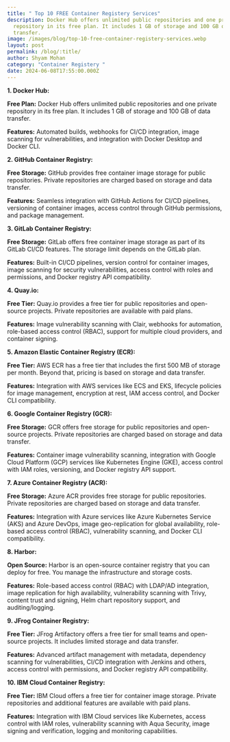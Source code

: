 ```yaml
---
title: " Top 10 FREE Container Registery Services"
description: Docker Hub offers unlimited public repositories and one private
  repository in its free plan. It includes 1 GB of storage and 100 GB of data
  transfer.
image: /images/blog/top-10-free-container-registery-services.webp
layout: post
permalink: /blog/:title/
author: Shyam Mohan
category: "Container Registery "
date: 2024-06-08T17:55:00.000Z
---
```


**1.  Docker Hub:**
    

**Free Plan:** Docker Hub offers unlimited public repositories and one private repository in its free plan. It includes 1 GB of storage and 100 GB of data transfer.

**Features:** Automated builds, webhooks for CI/CD integration, image scanning for vulnerabilities, and integration with Docker Desktop and Docker CLI.

**2.  GitHub Container Registry:**
    

**Free Storage:** GitHub provides free container image storage for public repositories. Private repositories are charged based on storage and data transfer.

**Features:** Seamless integration with GitHub Actions for CI/CD pipelines, versioning of container images, access control through GitHub permissions, and package management.

**3.  GitLab Container Registry:**
    

**Free Storage:** GitLab offers free container image storage as part of its GitLab CI/CD features. The storage limit depends on the GitLab plan.

**Features:** Built-in CI/CD pipelines, version control for container images, image scanning for security vulnerabilities, access control with roles and permissions, and Docker registry API compatibility.

**4.  Quay.io:**
    

**Free Tier:** Quay.io provides a free tier for public repositories and open-source projects. Private repositories are available with paid plans.

**Features:** Image vulnerability scanning with Clair, webhooks for automation, role-based access control (RBAC), support for multiple cloud providers, and container signing.

**5.  Amazon Elastic Container Registry (ECR):**
    

**Free Tier:** AWS ECR has a free tier that includes the first 500 MB of storage per month. Beyond that, pricing is based on storage and data transfer.

**Features:** Integration with AWS services like ECS and EKS, lifecycle policies for image management, encryption at rest, IAM access control, and Docker CLI compatibility.

**6.  Google Container Registry (GCR):**
    

**Free Storage:** GCR offers free storage for public repositories and open-source projects. Private repositories are charged based on storage and data transfer.

**Features:** Container image vulnerability scanning, integration with Google Cloud Platform (GCP) services like Kubernetes Engine (GKE), access control with IAM roles, versioning, and Docker registry API support.

**7.  Azure Container Registry (ACR):**
    

**Free Storage:** Azure ACR provides free storage for public repositories. Private repositories are charged based on storage and data transfer.

**Features:** Integration with Azure services like Azure Kubernetes Service (AKS) and Azure DevOps, image geo-replication for global availability, role-based access control (RBAC), vulnerability scanning, and Docker CLI compatibility.

**8.  Harbor:**
    

**Open Source:** Harbor is an open-source container registry that you can deploy for free. You manage the infrastructure and storage costs.

**Features:** Role-based access control (RBAC) with LDAP/AD integration, image replication for high availability, vulnerability scanning with Trivy, content trust and signing, Helm chart repository support, and auditing/logging.

**9.  JFrog Container Registry:**
    

**Free Tier:** JFrog Artifactory offers a free tier for small teams and open-source projects. It includes limited storage and data transfer.

**Features:** Advanced artifact management with metadata, dependency scanning for vulnerabilities, CI/CD integration with Jenkins and others, access control with permissions, and Docker registry API compatibility.

**10.  IBM Cloud Container Registry:**
    

**Free Tier:** IBM Cloud offers a free tier for container image storage. Private repositories and additional features are available with paid plans.

**Features:** Integration with IBM Cloud services like Kubernetes, access control with IAM roles, vulnerability scanning with Aqua Security, image signing and verification, logging and monitoring capabilities.
